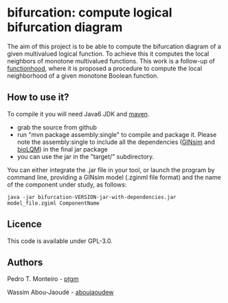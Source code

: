 bifurcation: compute logical bifurcation diagram
================================================

The aim of this project is to be able to compute the bifurcation diagram of a given multivalued logical function. To achieve this it computes the local neighbors of monotone multivalued functions.
This work is a follow-up of [functionhood](https://github.com/ptgm/functionhood), where it is proposed a procedure to compute the local neighborhood of a given monotone Boolean function.

How to use it?
--------------

To compile it you will need Java6 JDK and [maven](http://maven.apache.org/).

* grab the source from github
* run "mvn package assembly:single" to compile and package it. Please note the assembly:single to include all the dependencies ([GINsim](http://ginsim.org) and [bioLQM](http://github.com/colomoto/biolqm)) in the final jar package
* you can use the jar in the "target/" subdirectory.

You can either integrate the .jar file in your tool, or launch the program by command line, providing a GINsim model (.zginml file format) and the name of the component under study, as follows:

    java -jar bifurcation-VERSION-jar-with-dependencies.jar model_file.zgiml ComponentName

Licence
-------

This code is available under GPL-3.0.


Authors
-------

Pedro T. Monteiro - [ptgm](https://github.com/ptgm)

Wassim Abou-Jaoudé - [aboujaoudew](https://github.com/aboujaoudew)
